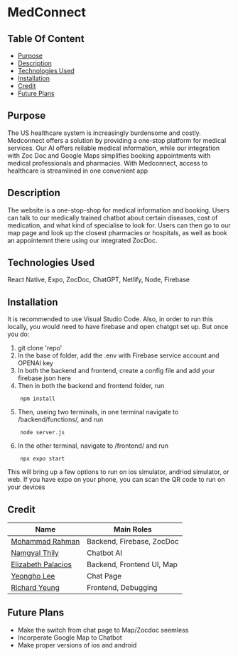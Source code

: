 # MedConnect

## Table Of Content

- [Purpose](#Purpose)
- [Description](#Description)
- [Technologies Used](#Technologies-Used)
- [Installation](#Installation)
- [Credit](#Credit)
- [Future Plans](#Future-Plans)

## Purpose
The US healthcare system is increasingly burdensome and costly. Medconnect offers a solution by providing a one-stop platform for medical services. Our AI offers reliable medical information, while our integration with Zoc Doc and Google Maps simplifies booking appointments with medical professionals and pharmacies. With Medconnect, access to healthcare is streamlined in one convenient app

## Description
The website is a one-stop-shop for medical information and booking. Users can talk to our medically trained chatbot about certain diseases, cost of medication, and what kind of specialise to look for. Users can then go to our map page and look up the closest pharmacies or hospitals, as well as book an appointemnt there using our integrated ZocDoc.


## Technologies Used
React Native, Expo, ZocDoc, ChatGPT, Netlify, Node, Firebase


## Installation
It is recommended to use Visual Studio Code. Also, in order to run this locally, you would need to have firebase and open chatgpt set up. But once you do:

1. git clone 'repo'
2. In the base of folder, add the .env with Firebase service account and OPENAI key
3. In both the backend and frontend, create a config file and add your firebase json here
4. Then in both the backend and frontend folder, run 
```
    npm install
```
5. Then, useing two terminals, in one terminal navigate to /backend/functions/, and run
```
    node server.js
```
6. In the other terminal, navigate to /frontend/ and run
```
    npx expo start
```
This will bring up a few options to run on ios simulator, andriod simulator, or web. If you have expo on your phone, you can scan the QR code to run on your devices


## Credit
| Name               | Main Roles|
|--------------------|-------------| 
| [Mohammad Rahman](#https://github.com/mrahman4782)| Backend, Firebase, ZocDoc | 
| [Namgyal Thily](#https://github.com/Namgyal9)     | Chatbot AI|
| [Elizabeth Palacios](#https://github.com/elypalacios) | Backend, Frontend UI, Map|
| [Yeongho Lee](#https://github.com/k205leeyh)| Chat Page| 
| [Richard Yeung](#https://github.com/ryrichard)      | Frontend, Debugging | 

## Future Plans
- Make the switch from chat page to Map/Zocdoc seemless
- Incorperate Google Map to Chatbot
- Make proper versions of ios and android
